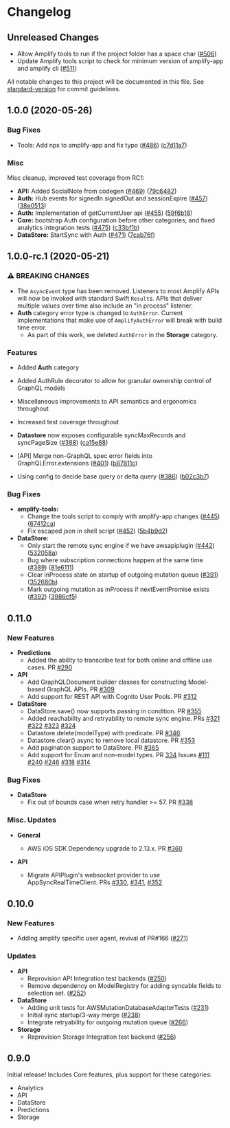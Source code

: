 # Changelog
## Unreleased Changes
* Allow Amplify tools to run if the project folder has a space char ([#506](https://github.com/aws-amplify/amplify-ios/pull/506))
* Update Amplify tools script to check for minimum version of amplify-app and amplify cli ([#511](https://github.com/aws-amplify/amplify-ios/pull/511))

All notable changes to this project will be documented in this file. See [standard-version](https://github.com/conventional-changelog/standard-version) for commit guidelines.

## 1.0.0 (2020-05-26)

### Bug Fixes

* Tools: Add npx to amplify-app and fix typo ([#486](https://github.com/aws-amplify/amplify-ios/issues/486)) ([c7d11a7](https://github.com/aws-amplify/amplify-ios/commit/c7d11a7b1291a2aa588fdcca5bf51e259490d9b5))

### Misc

Misc cleanup, improved test coverage from RC1:

* **API:** Added SocialNote from codegen ([#469](https://github.com/aws-amplify/amplify-ios/issues/469)) ([79c6482](https://github.com/aws-amplify/amplify-ios/commit/79c648264d88683c7b2caa907f46984c811230e6))
* **Auth:** Hub events for signedIn signedOut and sessionExpire ([#457](https://github.com/aws-amplify/amplify-ios/issues/457)) ([38e0513](https://github.com/aws-amplify/amplify-ios/commit/38e0513545b6e5a5127e233ae414f247d68749be))
* **Auth:** Implementation of getCurrentUser api ([#455](https://github.com/aws-amplify/amplify-ios/issues/455)) ([59f6b18](https://github.com/aws-amplify/amplify-ios/commit/59f6b18651f1848d882c92203177981c5f195a9b))
* **Core:** bootstrap Auth configuration before other categories, and fixed analytics integration tests ([#475](https://github.com/aws-amplify/amplify-ios/issues/475)) ([c33bf1b](https://github.com/aws-amplify/amplify-ios/commit/c33bf1b11fb7496227917670dc4b75fc3f10430e))
* **DataStore:** StartSync with Auth ([#471](https://github.com/aws-amplify/amplify-ios/issues/471)) ([7cab76f](https://github.com/aws-amplify/amplify-ios/commit/7cab76fd785d7cd519280a912f8ab70fda87dc12))

## 1.0.0-rc.1 (2020-05-21)

### ⚠ BREAKING CHANGES

* The `AsyncEvent` type has been removed. Listeners to most Amplify APIs will now be invoked with standard Swift `Result`s. APIs that deliver multiple values over time also include an "in process" listener.
* **Auth** category error type is changed to `AuthError`. Current implementations that make use of `AmplifyAuthError` will break with build time error.
  * As part of this work, we deleted `AuthError` in the **Storage** category.

### Features

* Added **Auth** category
* Added AuthRule decorator to allow for granular ownership control of GraphQL models
* Miscellaneous improvements to API semantics and ergonomics throughout
* Increased test coverage throughout
* **Datastore** now exposes configurable syncMaxRecords and syncPageSize ([#388](https://github.com/aws-amplify/amplify-ios/issues/388)) ([ca15e88](https://github.com/aws-amplify/amplify-ios/commit/ca15e881d7479020053b0db15a844cd2584b1db1))

* [API] Merge non-GraphQL spec error fields into GraphQLError.extensions ([#401](https://github.com/aws-amplify/amplify-ios/issues/401)) ([b87811c](https://github.com/aws-amplify/amplify-ios/commit/b87811c5d1230c4d1f0a809192266a18bb3d7949))
* Using config to decide base query or delta query ([#386](https://github.com/aws-amplify/amplify-ios/issues/386)) ([b02c3b7](https://github.com/aws-amplify/amplify-ios/commit/b02c3b7fc6400d558ab9e0213eda404ebb3bae37))

### Bug Fixes

* **amplify-tools:**
  * Change the tools script to comply with amplify-app changes ([#445](https://github.com/aws-amplify/amplify-ios/issues/445)) ([67412ca](https://github.com/aws-amplify/amplify-ios/commit/67412ca1513057f7f6e473f37ec9b89230642655))
  * Fix escaped json in shell script ([#452](https://github.com/aws-amplify/amplify-ios/issues/452)) ([5b4b9d2](https://github.com/aws-amplify/amplify-ios/commit/5b4b9d2f802eb299f3399c9cf27d435cb919815b))
* **DataStore:**
  * Only start the remote sync engine if we have awsapiplugin ([#442](https://github.com/aws-amplify/amplify-ios/issues/442)) ([532058a](https://github.com/aws-amplify/amplify-ios/commit/532058a5052bc3a0a5565595708964c063b3c28a))
  * Bug where subscription connections happen at the same time ([#389](https://github.com/aws-amplify/amplify-ios/issues/389)) ([81e6111](https://github.com/aws-amplify/amplify-ios/commit/81e61116739aefa6b55b29e7e059edc0e51b5b94))
  * Clear inProcess state on startup of outgoing mutation queue ([#391](https://github.com/aws-amplify/amplify-ios/issues/391)) ([352680b](https://github.com/aws-amplify/amplify-ios/commit/352680bd95c2c6c38d8263e870658f96bef9172a))
  * Mark outgoing mutation as inProcess if nextEventPromise exists ([#392](https://github.com/aws-amplify/amplify-ios/issues/392)) ([3986cf5](https://github.com/aws-amplify/amplify-ios/commit/3986cf57bd042acdb2eb66bdce503616df05ed5f))

## 0.11.0

### New Features

- **Predictions**
  - Added the ability to transcribe text for both online and offline use cases. PR [#290](https://github.com/aws-amplify/amplify-ios/pull/290)
- **API**
  - Add GraphQLDocument builder classes for constructing Model-based GraphQL APIs. PR [#309](https://github.com/aws-amplify/amplify-ios/pull/309)
  - Add support for REST API with Cognito User Pools. PR [#312](https://github.com/aws-amplify/amplify-ios/pull/312)
- **DataStore**
  - DataStore.save() now supports passing in condition. PR [#355](https://github.com/aws-amplify/amplify-ios/pull/355)
  - Added reachability and retryability to remote sync engine. PRs [#321](https://github.com/aws-amplify/amplify-ios/pull/321) [#322](https://github.com/aws-amplify/amplify-ios/pull/322) [#323](https://github.com/aws-amplify/amplify-ios/pull/323) [#324](https://github.com/aws-amplify/amplify-ios/pull/324)
  - Datastore.delete(modelType) with predicate. PR [#346](https://github.com/aws-amplify/amplify-ios/pull/346)
  - Datastore.clear() async to remove local datastore. PR [#353](https://github.com/aws-amplify/amplify-ios/pull/353)
  - Add pagination support to DataStore. PR [#365](https://github.com/aws-amplify/amplify-ios/pull/365)
  - Add support for Enum and non-model types. PR [334](https://github.com/aws-amplify/amplify-ios/pull/334) Issues [#111](https://github.com/aws-amplify/amplify-ios/issues/111) [#240](https://github.com/aws-amplify/amplify-ios/issues/240) [#246](https://github.com/aws-amplify/amplify-ios/issues/246) [#318](https://github.com/aws-amplify/amplify-ios/issues/318) [#314](https://github.com/aws-amplify/amplify-ios/issues/314)

### Bug Fixes

- **DataStore**
  - Fix out of bounds case when retry handler >= 57. PR [#338](https://github.com/aws-amplify/amplify-ios/pull/338)

### Misc. Updates

- **General**
  - AWS iOS SDK Dependency upgrade to 2.13.x. PR [#360](https://github.com/aws-amplify/amplify-ios/pull/360)

- **API**
  - Migrate APIPlugin's websocket provider to use AppSyncRealTimeClient. PRs [#330](https://github.com/aws-amplify/amplify-ios/pull/330), [#341](https://github.com/aws-amplify/amplify-ios/pull/341), [#352](https://github.com/aws-amplify/amplify-ios/pull/352)

## 0.10.0

### New Features

- Adding amplify specific user agent, revival of PR#166 ([#271](https://github.com/aws-amplify/amplify-ios/issues/271))

### Updates

- **API**
  - Reprovision API Integration test backends ([#250](https://github.com/aws-amplify/amplify-ios/issues/250))
  - Remove dependency on ModelRegistry for adding syncable fields to selection set. ([#252](https://github.com/aws-amplify/amplify-ios/issues/252))
- **DataStore**
  - Adding unit tests for AWSMutationDatabaseAdapterTests ([#231](https://github.com/aws-amplify/amplify-ios/issues/231))
  - Initial sync startup/3-way merge ([#238](https://github.com/aws-amplify/amplify-ios/issues/238))
  - Integrate retryability for outgoing mutation queue ([#266](https://github.com/aws-amplify/amplify-ios/issues/266))
- **Storage**
  - Reprovision Storage Integration test backend ([#256](https://github.com/aws-amplify/amplify-ios/issues/256))

## 0.9.0

Initial release! Includes Core features, plus support for these categories:

- Analytics
- API
- DataStore
- Predictions
- Storage
